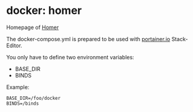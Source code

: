 # docker: homer

Homepage of [Homer](https://github.com/bastienwirtz/homer)

The docker-compose.yml is prepared to be used with [portainer.io](https://www.portainer.io) Stack-Editor.

You only have to define two environment variables:

* BASE_DIR
* BINDS

Example:
```
BASE_DIR=/foo/docker
BINDS=/binds
```

